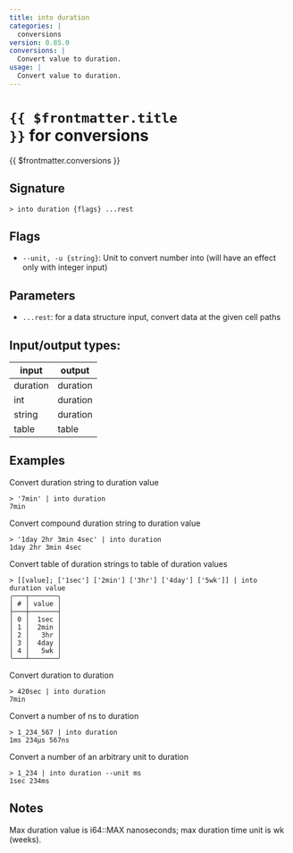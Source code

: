 ```yaml
---
title: into duration
categories: |
  conversions
version: 0.85.0
conversions: |
  Convert value to duration.
usage: |
  Convert value to duration.
---
```

<!-- This file is automatically generated. Please edit the command in https://github.com/nushell/nushell instead. -->

# <code>{{ $frontmatter.title }}</code> for conversions

<div class='command-title'>{{ $frontmatter.conversions }}</div>

## Signature

```> into duration {flags} ...rest```

## Flags

 -  `--unit, -u {string}`: Unit to convert number into (will have an effect only with integer input)

## Parameters

 -  `...rest`: for a data structure input, convert data at the given cell paths


## Input/output types:

| input    | output   |
| -------- | -------- |
| duration | duration |
| int      | duration |
| string   | duration |
| table    | table    |
## Examples

Convert duration string to duration value
```nu
> '7min' | into duration
7min
```

Convert compound duration string to duration value
```nu
> '1day 2hr 3min 4sec' | into duration
1day 2hr 3min 4sec
```

Convert table of duration strings to table of duration values
```nu
> [[value]; ['1sec'] ['2min'] ['3hr'] ['4day'] ['5wk']] | into duration value
╭───┬───────╮
│ # │ value │
├───┼───────┤
│ 0 │  1sec │
│ 1 │  2min │
│ 2 │   3hr │
│ 3 │  4day │
│ 4 │   5wk │
╰───┴───────╯

```

Convert duration to duration
```nu
> 420sec | into duration
7min
```

Convert a number of ns to duration
```nu
> 1_234_567 | into duration
1ms 234µs 567ns
```

Convert a number of an arbitrary unit to duration
```nu
> 1_234 | into duration --unit ms
1sec 234ms
```

## Notes
Max duration value is i64::MAX nanoseconds; max duration time unit is wk (weeks).